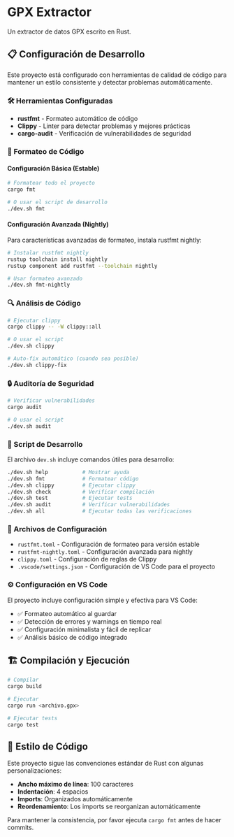 # GPX Extractor

Un extractor de datos GPX escrito en Rust.

## 📋 Configuración de Desarrollo

Este proyecto está configurado con herramientas de calidad de código para mantener un estilo consistente y detectar problemas automáticamente.

### 🛠️ Herramientas Configuradas

- **rustfmt** - Formateo automático de código
- **Clippy** - Linter para detectar problemas y mejores prácticas
- **cargo-audit** - Verificación de vulnerabilidades de seguridad

### 🎨 Formateo de Código

#### Configuración Básica (Estable)

```bash
# Formatear todo el proyecto
cargo fmt

# O usar el script de desarrollo
./dev.sh fmt
```

#### Configuración Avanzada (Nightly)

Para características avanzadas de formateo, instala rustfmt nightly:

```bash
# Instalar rustfmt nightly
rustup toolchain install nightly
rustup component add rustfmt --toolchain nightly

# Usar formateo avanzado
./dev.sh fmt-nightly
```

### 🔍 Análisis de Código

```bash
# Ejecutar clippy
cargo clippy -- -W clippy::all

# O usar el script
./dev.sh clippy

# Auto-fix automático (cuando sea posible)
./dev.sh clippy-fix
```

### 🔒 Auditoría de Seguridad

```bash
# Verificar vulnerabilidades
cargo audit

# O usar el script
./dev.sh audit
```

### 🚀 Script de Desarrollo

El archivo `dev.sh` incluye comandos útiles para desarrollo:

```bash
./dev.sh help           # Mostrar ayuda
./dev.sh fmt            # Formatear código
./dev.sh clippy         # Ejecutar clippy
./dev.sh check          # Verificar compilación
./dev.sh test           # Ejecutar tests
./dev.sh audit          # Verificar vulnerabilidades
./dev.sh all            # Ejecutar todas las verificaciones
```

### 📁 Archivos de Configuración

- `rustfmt.toml` - Configuración de formateo para versión estable
- `rustfmt-nightly.toml` - Configuración avanzada para nightly
- `clippy.toml` - Configuración de reglas de Clippy
- `.vscode/settings.json` - Configuración de VS Code para el proyecto

### ⚙️ Configuración en VS Code

El proyecto incluye configuración simple y efectiva para VS Code:

- ✅ Formateo automático al guardar
- ✅ Detección de errores y warnings en tiempo real
- ✅ Configuración minimalista y fácil de replicar
- ✅ Análisis básico de código integrado

## 🏗️ Compilación y Ejecución

```bash
# Compilar
cargo build

# Ejecutar
cargo run <archivo.gpx>

# Ejecutar tests
cargo test
```

## 📝 Estilo de Código

Este proyecto sigue las convenciones estándar de Rust con algunas personalizaciones:

- **Ancho máximo de línea**: 100 caracteres
- **Indentación**: 4 espacios
- **Imports**: Organizados automáticamente
- **Reordenamiento**: Los imports se reorganizan automáticamente

Para mantener la consistencia, por favor ejecuta `cargo fmt` antes de hacer commits.
